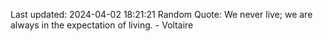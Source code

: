 Last updated: 2024-04-02 18:21:21
Random Quote: We never live; we are always in the expectation of living. - Voltaire